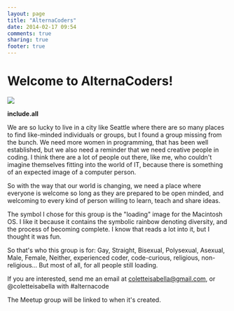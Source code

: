 ```yaml
---
layout: page
title: "AlternaCoders"
date: 2014-02-17 09:54
comments: true
sharing: true
footer: true
---
```

# Welcome to AlternaCoders!

<p class="centered">
<img class="img-circle" src="/images/beachballofdeath.png">
</p>
<p><strong> include.all</strong></p>

We are so lucky to live in a city like Seattle where there are so many places to find like-minded individuals or groups, but I found a group missing from the bunch.
We need more women in programming, that has been well established, but we also need a reminder that we need creative people in coding. I think there are a lot of people out there, like me, who couldn't imagine themselves fitting into the world of IT, because there is something of an expected image of a computer person.

So with the way that our world is changing, we need a place where everyone is welcome so long as they are prepared to be open minded, and welcoming to every kind of person willing to learn, teach and share ideas.

The symbol I chose for this group is the "loading" image for the Macintosh OS. I like it because it contains the symbolic rainbow denoting diversity, and the process of becoming complete. I know that reads a lot into it, but I thought it was fun.

So that's who this group is for:
Gay, Straight, Bisexual, Polysexual, Asexual, Male, Female,  Neither, experienced coder, code-curious, religious, non-religious...
But most of all, for all people still loading.

If you are interested, send me an email at coletteisabella@gmail.com,
or @coletteisabella with #alternacode

The Meetup group will be linked to when it's created.

